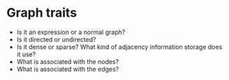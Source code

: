 # Graph traits
* Is it an expression or a normal graph?
* Is it directed or undirected?
* Is it dense or sparse? What kind of adjacency information storage does it use?
* What is associated with the nodes?
* What is associated with the edges?
